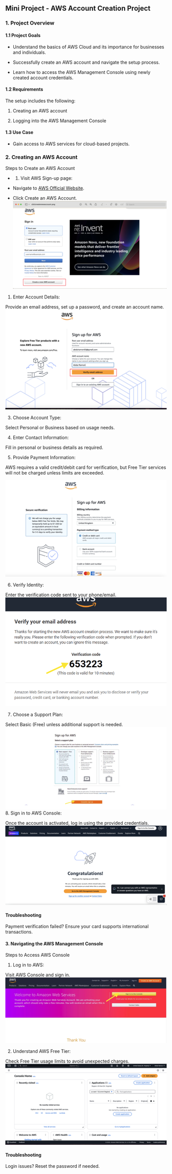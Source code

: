## Mini Project - AWS Account Creation Project

### 1. Project Overview

#### 1.1 Project Goals

- Understand the basics of AWS Cloud and its importance for businesses and individuals.

- Successfully create an AWS account and navigate the setup process.

- Learn how to access the AWS Management Console using newly created account credentials.

#### 1.2 Requirements

The setup includes the following:

1. Creating an AWS account

2. Logging into the AWS Management Console


#### 1.3 Use Case

- Gain access to AWS services for cloud-based projects.


### 2. Creating an AWS Account
Steps to Create an AWS Account
- 1. Visit AWS Sign-up page:

 - Navigate to [AWS Official Website](https://aws.amazon.com/free/?gclid=Cj0KCQiA8q--BhDiARIsAP9tKI07VHV1QXEVIrPyqJY2KaS2vutYznUXSdOmaKX-iKbFqQ6SYu9ML0YaAvZhEALw_wcB&trk=ce1f55b8-6da8-4aa2-af36-3f11e9a449ae&sc_channel=ps&ef_id=Cj0KCQiA8q--BhDiARIsAP9tKI07VHV1QXEVIrPyqJY2KaS2vutYznUXSdOmaKX-iKbFqQ6SYu9ML0YaAvZhEALw_wcB:G:s&s_kwcid=AL!4422!3!433803621002!e!!g!!aws%20sign%20up!9762827897!98496538743&all-free-tier.sort-by=item.additionalFields.SortRank&all-free-tier.sort-order=asc&awsf.Free%20Tier%20Types=*all&awsf.Free%20Tier%20Categories=*all).

 - Click Create an AWS Account.
![create-account](images/cliclcreatenewaccount.png)

1. Enter Account Details:

Provide an email address, set up a password, and create an account name.
![got](images/verifyemail.png)

3. Choose Account Type:

Select Personal or Business based on usage needs.

4. Enter Contact Information:

Fill in personal or business details as required.

5. Provide Payment Information:

AWS requires a valid credit/debit card for verification, but Free Tier services will not be charged unless limits are exceeded.

![create-account](images/billinginfo.png)


6. Verify Identity:

Enter the verification code sent to your phone/email.
![verify](images/veeificiation-code.png)

7. Choose a Support Plan:

Select Basic (Free) unless additional support is needed.
![complete signup](images/complete-signup.png)
8. Sign in to AWS Console:

Once the account is activated, log in using the provided credentials.
![success](images/signupcomplete.png)

#### Troubleshooting

Payment verification failed? Ensure your card supports international transactions.


#### 3. Navigating the AWS Management Console

Steps to Access AWS Console

1. Log in to AWS:

Visit AWS Console and sign in.
![sign in](images/signintoconsole.png)

2. Understand AWS Free Tier:

Check Free Tier usage limits to avoid unexpected charges.
![logged](images/gotoconsole.png)

#### Troubleshooting

Login issues? Reset the password if needed.


